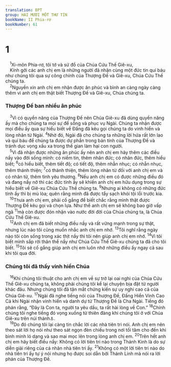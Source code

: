 ```yaml
---
translation: BPT
group: HAI MƯƠI MỐT THƯ TÍN
bookName: II Phia-rơ 
bookNumber: 61
---
```


<div class="title"><h1>1</h1></div>
<span class="verse 2phi_1_1"> <sup>1</sup>Xi-môn Phia-rơ, tôi tớ và sứ đồ của Chúa Cứu Thế Giê-xu,<br/> Kính gởi các anh chị em là những người đã nhận cùng một đức tin quí báu như chúng tôi qua sự công chính của Thượng Đế và Giê-xu, Chúa Cứu Thế chúng ta.<br/></span>
<span class="verse 2phi_1_2"> <sup>2</sup>Nguyền xin anh chị em nhận được ân phúc và bình an càng ngày càng thêm vì anh chị em thật biết Thượng Đế và Giê-xu, Chúa chúng ta.<br/></span>
<div class="title"><h3>Thượng Đế ban nhiều ân phúc</h3></div>
<span class="verse 2phi_1_3"> <sup>3</sup>Vì có quyền năng của Thượng Đế nên Chúa Giê-xu đã dùng quyền năng ấy mà cho chúng ta mọi sự để sống và phục vụ Ngài. Chúng ta nhận được mọi điều ấy qua sự hiểu biết về Đấng đã kêu gọi chúng ta do vinh hiển và lòng nhân từ Ngài.</span>
<span class="verse 2phi_1_4"><sup>4</sup>Nhờ đó, Ngài đã cho chúng ta những lời hứa rất lớn lao và quí báu để chúng ta được dự phần trong bản tính của Thượng Đế và tránh dục vọng xấu xa trong thế gian làm hại con người.<br/></span>
<span class="verse 2phi_1_5"> <sup>5</sup>Vì đã nhận được những ân phúc ấy nên anh chị em hãy thêm các điều nầy vào đời sống mình: có niềm tin, thêm nhân đức; có nhân đức, thêm hiểu biết;</span>
<span class="verse 2phi_1_6"><sup>6</sup>có hiểu biết, thêm tiết độ; có tiết độ, thêm nhẫn nhục; có nhẫn nhục, thêm thánh thiện;</span>
<span class="verse 2phi_1_7"><sup>7</sup>có thánh thiện, thêm lòng nhân từ đối với anh chị em và có nhân từ, thêm tình yêu thương.</span>
<span class="verse 2phi_1_8"><sup>8</sup>Nếu anh chị em có được những điều đó và đang nẩy nở thì các đức tính ấy sẽ khiến anh chị em hữu dụng trong sự hiểu biết về Giê-xu Chúa Cứu Thế chúng ta.</span>
<span class="verse 2phi_1_9"><sup>9</sup>Nhưng ai không có những đức tính ấy thì bị mù lòa; quên rằng mình đã được tẩy sạch khỏi tội lỗi trước kia.<br/></span>
<span class="verse 2phi_1_10"> <sup>10</sup>Thưa anh chị em, phải cố gắng để biết chắc rằng mình thật được Thượng Đế kêu gọi và chọn lựa. Như thế anh chị em sẽ không bao giờ vấp ngã</span>
<span class="verse 2phi_1_11"><sup>11</sup>mà còn được đón nhận vào nước đời đời của Chúa chúng ta, là Chúa Cứu Thế Giê-xu.<br/></span>
<span class="verse 2phi_1_12"> <sup>12</sup>Anh chị em đã biết những điều nầy và rất vững mạnh trong sự thật, nhưng lúc nào tôi cũng muốn nhắc anh chị em nhớ.</span>
<span class="verse 2phi_1_13"><sup>13</sup>Tôi nghĩ rằng ngày nào tôi còn sống trong xác thịt nầy thì tôi nên giúp anh chị em nhớ.</span>
<span class="verse 2phi_1_14"><sup>14</sup>Vì tôi biết mình sắp rời thân thể nầy như Chúa Cứu Thế Giê-xu chúng ta đã cho tôi biết.</span>
<span class="verse 2phi_1_15"><sup>15</sup>Tôi sẽ cố gắng giúp anh chị em luôn nhớ những điều ấy ngay cả sau khi tôi qua đời.<br/></span>
<div class="title"><h3>Chúng tôi đã thấy vinh hiển Chúa</h3></div>
<span class="verse 2phi_1_16"> <sup>16</sup>Khi chúng tôi thuật cho anh chị em về sự trở lại oai nghi của Chúa Cứu Thế Giê-xu chúng ta, không phải chúng tôi kể lại chuyện bịa đặt từ người khác đâu. Nhưng chúng tôi đã tận mắt chứng kiến sự uy nghi cao cả của Chúa Giê-xu.</span>
<span class="verse 2phi_1_17"><sup>17</sup>Ngài đã nghe tiếng nói của Thượng Đế, Đấng Hiển Vinh Cao Cả khi Ngài nhận vinh hiển và danh dự từ Thượng Đế là Cha Ngài. Tiếng đó phán rằng, “Đây là Con ta, người ta yêu dấu, ta rất hài lòng về Con.”</span>
<span class="verse 2phi_1_18"><sup>18</sup>Chính chúng tôi nghe tiếng đó vọng xuống từ thiên đàng khi chúng tôi ở với Chúa Giê-xu trên núi thánh<a data-toggle="tooltip" data-placement="bottom" title="Biến cố nầy được mô tả trong các sách Tin Mừng. Xem Ma 17:1-8; Mác 9:2-8; Lu 9:28-36.">⚓</a>.<br/></span>
<span class="verse 2phi_1_19"> <sup>19</sup>Do đó chúng tôi lại càng tin chắc lời các nhà tiên tri nói. Anh chị em nên theo sát lời họ nói như theo sát ngọn đèn chiếu trong nơi tối tăm cho đến khi bình minh ló dạng và sao mai mọc lên trong lòng anh chị em.</span>
<span class="verse 2phi_1_20"><sup>20</sup>Trên hết anh chị em hãy biết điều nầy: Không có lời tiên tri nào trong Thánh Kinh là do sự diễn giải riêng của cá nhân nhà tiên tri ấy.</span>
<span class="verse 2phi_1_21"><sup>21</sup>Không có một lời tiên tri nào do nhà tiên tri ấy tự ý nói nhưng họ được soi dẫn bởi Thánh Linh mà nói ra lời phán của Thượng Đế.<br/></span>
